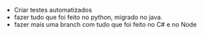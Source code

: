 - Criar testes automatizados
- fazer tudo que foi feito no python, migrado no java.
- fazer mais uma branch com tudo que foi feito no C# e no Node
